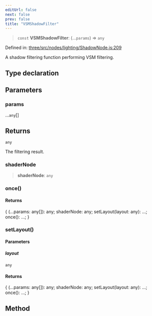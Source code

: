 ```yaml
---
editUrl: false
next: false
prev: false
title: "VSMShadowFilter"
---
```


> `const` **VSMShadowFilter**: (...`params`) => `any`

Defined in: [three/src/nodes/lighting/ShadowNode.js:209](https://github.com/DefinitelyMaybe/three-i18n/blob/fa57b79433d1c349ffb23a78727299c8d4190136/three/src/nodes/lighting/ShadowNode.js#L209)

A shadow filtering function performing VSM filtering.

## Type declaration

## Parameters

### params

...`any`[]

## Returns

`any`

The filtering result.

### shaderNode

> **shaderNode**: `any`

### once()

#### Returns

\{ (...params: any\[\]): any; shaderNode: any; setLayout(layout: any): ...; once(): ...; \}

### setLayout()

#### Parameters

##### layout

`any`

#### Returns

\{ (...params: any\[\]): any; shaderNode: any; setLayout(layout: any): ...; once(): ...; \}

## Method
